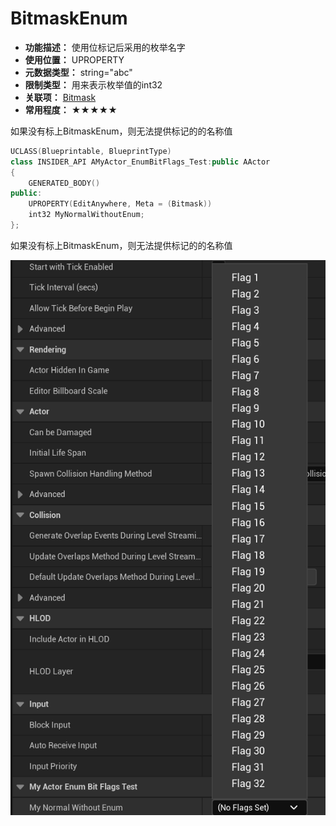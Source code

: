 ﻿# BitmaskEnum

- **功能描述：** 使用位标记后采用的枚举名字
- **使用位置：** UPROPERTY
- **元数据类型：** string="abc"
- **限制类型：** 用来表示枚举值的int32
- **关联项：** [Bitmask](../Bitmask/Bitmask.md)
- **常用程度：** ★★★★★

如果没有标上BitmaskEnum，则无法提供标记的的名称值

```cpp
UCLASS(Blueprintable, BlueprintType)
class INSIDER_API AMyActor_EnumBitFlags_Test:public AActor
{
	GENERATED_BODY()
public:
	UPROPERTY(EditAnywhere, Meta = (Bitmask))
	int32 MyNormalWithoutEnum;
};
```

如果没有标上BitmaskEnum，则无法提供标记的的名称值

![Untitled](Untitled.png)